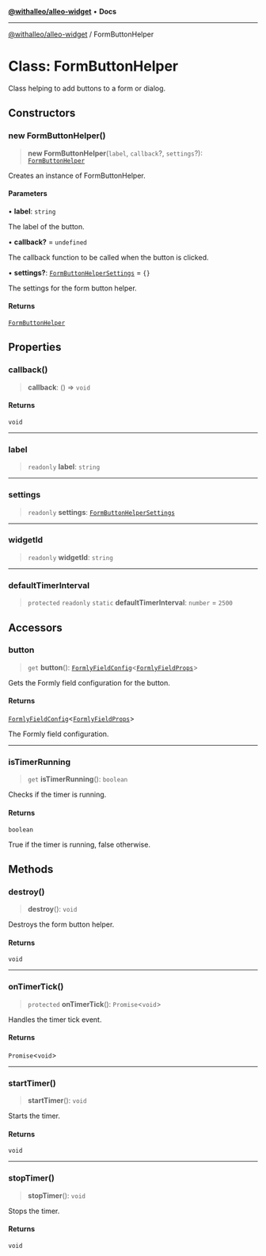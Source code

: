[**@withalleo/alleo-widget**](../README.md) • **Docs**

***

[@withalleo/alleo-widget](../globals.md) / FormButtonHelper

# Class: FormButtonHelper

Class helping to add buttons to a form or dialog.

## Constructors

### new FormButtonHelper()

> **new FormButtonHelper**(`label`, `callback`?, `settings`?): [`FormButtonHelper`](FormButtonHelper.md)

Creates an instance of FormButtonHelper.

#### Parameters

• **label**: `string`

The label of the button.

• **callback?** = `undefined`

The callback function to be called when the button is clicked.

• **settings?**: [`FormButtonHelperSettings`](../type-aliases/FormButtonHelperSettings.md) = `{}`

The settings for the form button helper.

#### Returns

[`FormButtonHelper`](FormButtonHelper.md)

## Properties

### callback()

> **callback**: () => `void`

#### Returns

`void`

***

### label

> `readonly` **label**: `string`

***

### settings

> `readonly` **settings**: [`FormButtonHelperSettings`](../type-aliases/FormButtonHelperSettings.md)

***

### widgetId

> `readonly` **widgetId**: `string`

***

### defaultTimerInterval

> `protected` `readonly` `static` **defaultTimerInterval**: `number` = `2500`

## Accessors

### button

> `get` **button**(): [`FormlyFieldConfig`](../interfaces/FormlyFieldConfig.md)\<[`FormlyFieldProps`](../interfaces/FormlyFieldProps.md)\>

Gets the Formly field configuration for the button.

#### Returns

[`FormlyFieldConfig`](../interfaces/FormlyFieldConfig.md)\<[`FormlyFieldProps`](../interfaces/FormlyFieldProps.md)\>

The Formly field configuration.

***

### isTimerRunning

> `get` **isTimerRunning**(): `boolean`

Checks if the timer is running.

#### Returns

`boolean`

True if the timer is running, false otherwise.

## Methods

### destroy()

> **destroy**(): `void`

Destroys the form button helper.

#### Returns

`void`

***

### onTimerTick()

> `protected` **onTimerTick**(): `Promise`\<`void`\>

Handles the timer tick event.

#### Returns

`Promise`\<`void`\>

***

### startTimer()

> **startTimer**(): `void`

Starts the timer.

#### Returns

`void`

***

### stopTimer()

> **stopTimer**(): `void`

Stops the timer.

#### Returns

`void`
